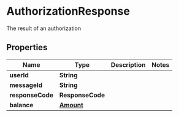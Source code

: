 

# AuthorizationResponse

The result of an authorization

## Properties

| Name | Type | Description | Notes |
|------------ | ------------- | ------------- | -------------|
|**userId** | **String** |  |  |
|**messageId** | **String** |  |  |
|**responseCode** | **ResponseCode** |  |  |
|**balance** | [**Amount**](Amount.md) |  |  |




